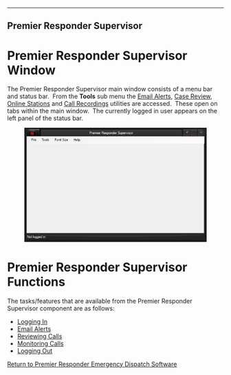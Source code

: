   ----------------------------------
  **Premier Responder Supervisor**
  ----------------------------------

# Premier Responder Supervisor Window

The Premier Responder Supervisor main window consists of a menu bar and
status bar.  From the **Tools** sub menu the [Email
Alerts](<Email Alert.md>), [Case Review](<Case Review.md>), [Online
Stations](<Online Stations.md>) and [Call
Recordings](<Call Recordings.md>) utilities are accessed.  These open
on tabs within the main window.  The currently logged in user appears on
the left panel of the status bar.

<figure><img src=".gitbook/assets/Supervisor_files/image001.png" alt=""><figcaption></figcaption></figure>

# Premier Responder Supervisor Functions

The tasks/features that are available from the Premier Responder
Supervisor component are as follows:

-   [Logging In](<Logging In.md>)
-   [Email Alerts](<Email Alert.md>)
-   [Reviewing Calls](<Reviewing Calls.md>)
-   [Monitoring Calls](<Monitoring Calls.md>)
-   [Logging Out](<Logging Out.md>)

[Return to Premier Responder Emergency Dispatch
Software](<Premier Responder.md>)
